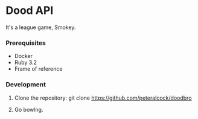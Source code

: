 # Dood API
It's a league game, Smokey.

### Prerequisites
- Docker
- Ruby 3.2
- Frame of reference

### Development
1. Clone the repository:
   git clone https://github.com/peteralcock/doodbro
   
3. Go bowlng.
